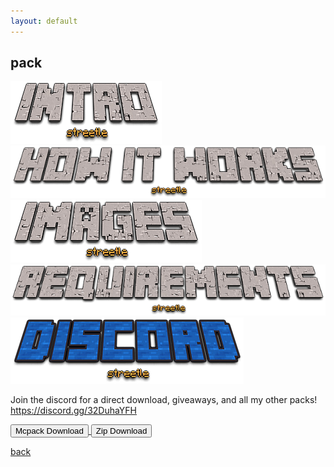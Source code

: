 ```yaml
---
layout: default
---
```


## pack

<img src="/all/intro.png" alt="intro">



<img src="/all/how.png" alt="howitworks">



<img src="/all/images.png" alt="images">



<img src="/all/req.png" alt="requirements">



<img src="/all/discord.png" alt="discord">

Join the discord for a direct download, giveaways, and all my other packs!
https://discord.gg/32DuhaYFH

<a href="/pack/-mcpack.mcpack" download="-mcpack"> 
<button type="button">Mcpack Download</button> 
</a>

<a href="/pack/-zip.zip" download="-zip"> 
<button type="button">Zip Download</button> 
</a>

[back](./)
